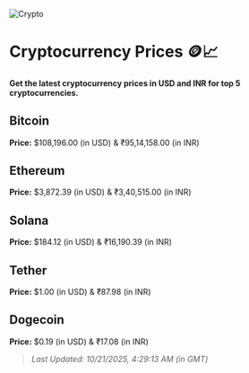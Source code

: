 
![Crypto](https://www.techguide.com.au/wp-content/uploads/2020/11/crypto3.jpeg)

# Cryptocurrency Prices 🪙📈

#### Get the latest cryptocurrency prices in USD and INR for top 5 cryptocurrencies.

## Bitcoin

**Price:** $108,196.00 (in USD) & ₹95,14,158.00 (in INR)

## Ethereum

**Price:** $3,872.39 (in USD) & ₹3,40,515.00 (in INR)

## Solana

**Price:** $184.12 (in USD) & ₹16,190.39 (in INR)

## Tether

**Price:** $1.00 (in USD) & ₹87.98 (in INR)

## Dogecoin

**Price:** $0.19 (in USD) & ₹17.08 (in INR)

> _Last Updated: 10/21/2025, 4:29:13 AM (in GMT)_
